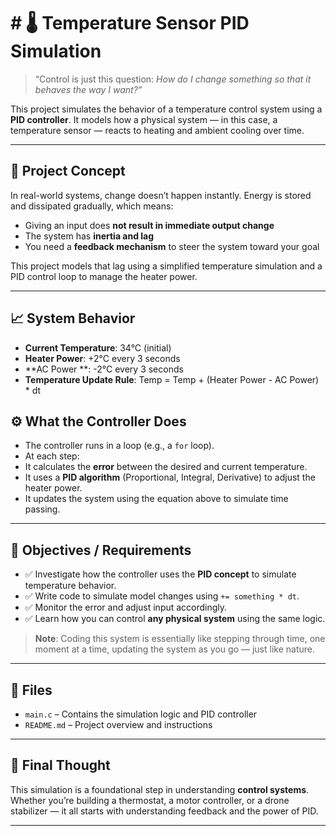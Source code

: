 # # 🌡️ Temperature Sensor PID Simulation

> “Control is just this question: *How do I change something so that it behaves the way I want?”*

This project simulates the behavior of a temperature control system using a **PID controller**. It models how a physical system — in this case, a temperature sensor — reacts to heating and ambient cooling over time.

---

## 🧠 Project Concept

In real-world systems, change doesn’t happen instantly. Energy is stored and dissipated gradually, which means:

- Giving an input does **not result in immediate output change**
- The system has **inertia and lag**
- You need a **feedback mechanism** to steer the system toward your goal

This project models that lag using a simplified temperature simulation and a PID control loop to manage the heater power.

---

## 📈 System Behavior

- **Current Temperature**: 34°C (initial)
- **Heater Power**: +2°C every 3 seconds
- **AC Power **: -2°C every 3 seconds
- **Temperature Update Rule**:
Temp = Temp + (Heater Power - AC Power) * dt

## ⚙️ What the Controller Does

- The controller runs in a loop (e.g., a `for` loop).
- At each step:
- It calculates the **error** between the desired and current temperature.
- It uses a **PID algorithm** (Proportional, Integral, Derivative) to adjust the heater power.
- It updates the system using the equation above to simulate time passing.

---

## 🎯 Objectives / Requirements

- ✅ Investigate how the controller uses the **PID concept** to simulate temperature behavior.
- ✅ Write code to simulate model changes using `+= something * dt`.
- ✅ Monitor the error and adjust input accordingly.
- ✅ Learn how you can control **any physical system** using the same logic.

> **Note**: Coding this system is essentially like stepping through time, one moment at a time, updating the system as you go — just like nature.

---

## 📁 Files

- `main.c` – Contains the simulation logic and PID controller
- `README.md` – Project overview and instructions

---

## 📌 Final Thought

This simulation is a foundational step in understanding **control systems**. Whether you’re building a thermostat, a motor controller, or a drone stabilizer — it all starts with understanding feedback and the power of PID.

---


